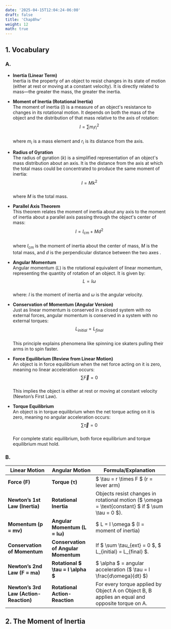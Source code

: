 ```yaml
---
date: '2025-04-15T12:04:24-06:00'
draft: false
title: 'Chap8hw'
weight: 12
math: true
---
```


## 1. Vocabulary

### A.

- **Inertia (Linear Term)**  
Inertia is the property of an object to resist changes in its state of motion (either at rest or moving at a constant velocity). It is directly related to mass—the greater the mass, the greater the inertia.

- **Moment of Inertia (Rotational Inertia)**  
The moment of inertia ($I$) is a measure of an object's resistance to changes in its rotational motion. It depends on both the mass of the object and the distribution of that mass relative to the axis of rotation:  
$$ I = \sum m_i r_i^2 $$  
where $m_i$ is a mass element and $r_i$ is its distance from the axis.

- **Radius of Gyration**  
The radius of gyration ($k$) is a simplified representation of an object's mass distribution about an axis. It is the distance from the axis at which the total mass could be concentrated to produce the same moment of inertia:  
$$ I = M k^2 $$  
where $M$ is the total mass.

- **Parallel Axis Theorem**  
This theorem relates the moment of inertia about any axis to the moment of inertia about a parallel axis passing through the object's center of mass:  
$$ I = I_{cm} + M d^2 $$  
where $I_{cm}$ is the moment of inertia about the center of mass, $M$ is the total mass, and $d$ is the perpendicular distance between the two axes . 

- **Angular Momentum**  
Angular momentum ($L$) is the rotational equivalent of linear momentum, representing the quantity of rotation of an object. It is given by:  
$$ L = I \omega $$  
where: $I$ is the moment of inertia and $\omega$ is the angular velocity.

- **Conservation of Momentum (Angular Version)**  
Just as linear momentum is conserved in a closed system with no external forces, angular momentum is conserved in a system with no external torques:  
$$ L_{initial} = L_{final} $$  
This principle explains phenomena like spinning ice skaters pulling their arms in to spin faster.

- **Force Equilibrium (Review from Linear Motion)**  
An object is in force equilibrium when the net force acting on it is zero, meaning no linear acceleration occurs:  
$$ \sum \vec{F} = 0 $$  
This implies the object is either at rest or moving at constant velocity (Newton’s First Law).

- **Torque Equilibrium**  
An object is in torque equilibrium when the net torque acting on it is zero, meaning no angular acceleration occurs:  
$$ \sum \vec{\tau} = 0 $$  
For complete static equilibrium, both force equilibrium and torque equilibrium must hold.

### B.

| **Linear Motion**               | **Angular Motion**                     | **Formula/Explanation**                          |
|----------------------------------|----------------------------------------|------------------------------------------------|
| **Force (F)**                | **Torque (τ)**                        | $ \tau = r \times F $ (r = lever arm)       |
| **Newton’s 1st Law (Inertia)** | **Rotational Inertia**               | Objects resist changes in rotational motion ($ \omega = \text{constant} $ if $ \sum \tau = 0 $). |
| **Momentum (p = mv)**         | **Angular Momentum (L = Iω)**         | $ L = I \omega $ (I = moment of inertia)     |
| **Conservation of Momentum**  | **Conservation of Angular Momentum**  | If $ \sum \tau_{ext} = 0 $, $ L_{initial} = L_{final} $. |
| **Newton’s 2nd Law (F = ma)** | **Rotational $ \tau = I \alpha $**  | $ \alpha $ = angular acceleration ($ \tau = I \frac{d\omega}{dt} $) |
| **Newton’s 3rd Law (Action-Reaction)** | **Rotational Action-Reaction** | For every torque applied by Object A on Object B, B applies an equal and opposite torque on A. |

## 2. The Moment of Inertia